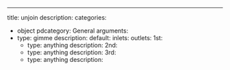 ---
title: unjoin
description:
categories:
 - object
pdcategory: General
arguments:
- type: gimme
  description:
  default:
inlets:
outlets:
  1st:
  - type: anything
    description:
  2nd:
  - type: anything
    description:
  3rd:
  - type: anything
    description:
